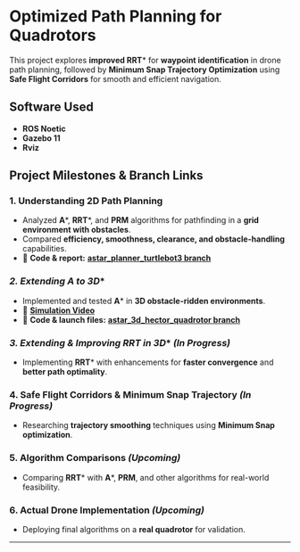 # **Optimized Path Planning for Quadrotors**  

This project explores **improved RRT*** for **waypoint identification** in drone path planning, followed by **Minimum Snap Trajectory Optimization** using **Safe Flight Corridors** for smooth and efficient navigation.  

## **Software Used**  
- **ROS Noetic**  
- **Gazebo 11**  
- **Rviz**  

## **Project Milestones & Branch Links**  

### **1. Understanding 2D Path Planning**  
- Analyzed **A***, **RRT***, and **PRM** algorithms for pathfinding in a **grid environment with obstacles**.  
- Compared **efficiency, smoothness, clearance, and obstacle-handling** capabilities.  
- 📂 **Code & report:** [**astar_planner_turtlebot3 branch**](https://github.com/meera628/PathPlanning/tree/astar_planner_turtlebot3)  

### **2. Extending A* to 3D**  
- Implemented and tested **A*** in **3D obstacle-ridden environments**.  
- 🎥 [**Simulation Video**](https://github.com/meera628/PathPlanning/blob/astar_3d_hector_quadrotor/drone_astar_ver1_compressed.mp4)  
- 📂 **Code & launch files:** [**astar_3d_hector_quadrotor branch**](https://github.com/meera628/PathPlanning/tree/astar_3d_hector_quadrotor)  

### **3. Extending & Improving RRT* in 3D** _(In Progress)_  
- Implementing **RRT*** with enhancements for **faster convergence** and **better path optimality**.   

### **4. Safe Flight Corridors & Minimum Snap Trajectory** _(In Progress)_  
- Researching **trajectory smoothing** techniques using **Minimum Snap optimization**.  

### **5. Algorithm Comparisons** _(Upcoming)_  
- Comparing **RRT*** with **A***, **PRM**, and other algorithms for real-world feasibility.  

### **6. Actual Drone Implementation** _(Upcoming)_  
- Deploying final algorithms on a **real quadrotor** for validation.  

---
